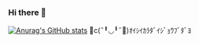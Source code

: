 ### Hi there 👋
[![Anurag's GitHub stats](https://github-readme-stats.vercel.app/api?username=Cocoalatte)](https://github.com/anuraghazra/github-readme-stats)
🍰c(˵╹◡╹˶🌸)ｵｲｼｲｶﾗﾀﾞｲｼﾞｮｳﾌﾞﾀﾞﾖ
<!--
**Cocoalatte/Cocoalatte** is a ✨ _special_ ✨ repository because its `README.md` (this file) appears on your GitHub profile.

Here are some ideas to get you started:

- 🔭 I’m currently working on ...
- 🌱 I’m currently learning ...
- 👯 I’m looking to collaborate on ...
- 🤔 I’m looking for help with ...
- 💬 Ask me about ...
- 📫 How to reach me: ...
- 😄 Pronouns: ...
- ⚡ Fun fact: ...
-->
